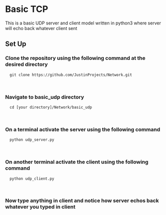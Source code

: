 # Basic TCP

This is a basic UDP server and client model written in python3 where server will echo back whatever client sent

## Set Up

### Clone the repository using the following command at the desired directory

```
  git clone https://github.com/JustinProjects/Network.git
```
<br />

### Navigate to basic_udp directory

```
  cd [your directory]/Network/basic_udp
```
<br />

### On a terminal activate the server using the following command

```
  python udp_server.py
```
<br />

### On another terminal activate the client using the following command

```
  python udp_client.py
```
<br />

### Now type anything in client and notice how server echos back whatever you typed in client
